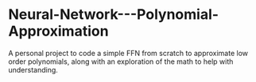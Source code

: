 # Neural-Network---Polynomial-Approximation
A personal project to code a simple FFN from scratch to approximate low order polynomials, along with an exploration of the math to help with understanding.

